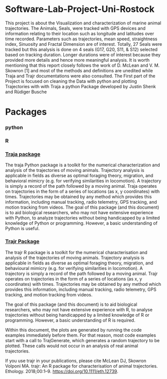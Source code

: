 # Software-Lab-Project-Uni-Rostock

This project is about the Visualization and characterization of marine animal trajectories. The Animals, Seals, were tracked with GPS devices and information relating to their location such as longitude and latitudes over time recorded. Parameters such as trajectories, mean speed, straightness index, Sinuosity and Fractal Dimension are of interest. Totally, 27 Seals were tracked but this analysis is done on 4 seals (G17, G20, S11, & S12) selected based on tracking duration. Longer durations were of interest because they provided more details and hence more meaningful analysis. It is worth mentioning that this report closely follows the work of D. McLean and V. M. Skowron [1] and most of the methods and definitions are unedited while Traja and Trajr documentations were also consulted. The First part of the Project is focused on cleaning the Data with python and plotting Trajectories with with Traja a python Package developed by Justin Shenk and Rüdiger Busche

# Packages

### python
### R
### [Traja package](https://cran.rstudio.com/web/packages/trajr/vignettes/trajr-vignette.html)
The traja Python package is a toolkit for the numerical characterization and analysis of the trajectories of moving animals. Trajectory analysis is applicable in fields as diverse as optimal foraging theory, migration, and behavioral mimicry (e.g. for verifying similarities in locomotion). A trajectory is simply a record of the path followed by a moving animal. Traja operates on trajectories in the form of a series of locations (as x, y coordinates) with times. Trajectories may be obtained by any method which provides this information, including manual tracking, radio telemetry, GPS tracking, and motion tracking from videos.
The goal of this package (and this document) is to aid biological researchers, who may not have extensive experience with Python, to analyze trajectories without being handicapped by a limited knowledge of Python or programming. However, a basic understanding of Python is useful.
### [Trajr Package](https://pypi.org/project/traja/) 
The trajr R package is a toolkit for the numerical characterisation and analysis of the trajectories of moving animals. Trajectory analysis is applicable in fields as diverse as optimal foraging theory, migration, and behavioural mimicry (e.g. for verifying similarities in locomotion). A trajectory is simply a record of the path followed by a moving animal. Trajr operates on trajectories in the form of a series of locations (as x, y coordinates) with times. Trajectories may be obtained by any method which provides this information, including manual tracking, radio telemetry, GPS tracking, and motion tracking from videos.

The goal of this package (and this document) is to aid biological researchers, who may not have extensive experience with R, to analyse trajectories without being handicapped by a limited knowledge of R or programming. However, a basic understanding of R is required.

Within this document, the plots are generated by running the code examples immediately before them. For that reason, most code examples start with a call to TrajGenerate, which generates a random trajectory to be plotted. These calls would not occur in an analysis of real animal trajectories.

If you use trajr in your publications, please cite McLean DJ, Skowron Volponi MA. trajr: An R package for characterisation of animal trajectories. Ethology. 2018;00:1–9. https://doi.org/10.1111/eth.12739.
